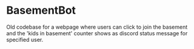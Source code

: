 # BasementBot
Old codebase for a webpage where users can click to join the basement and the 'kids in basement' counter shows as discord status message for specified user.
